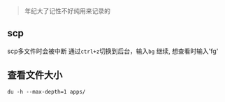 >年纪大了记性不好纯用来记录的

## scp
scp多文件时会被中断
通过`ctrl+z`切换到后台，输入`bg` 继续, 想查看时输入'fg'


## 查看文件大小
`du -h --max-depth=1 apps/`
